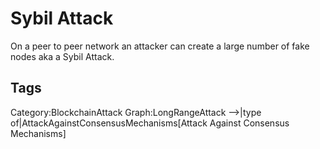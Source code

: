 # Sybil Attack

On a peer to peer network an attacker can create a large number of fake nodes aka a Sybil Attack.

## Tags

Category:BlockchainAttack
Graph:LongRangeAttack -->|type of|AttackAgainstConsensusMechanisms[Attack Against Consensus Mechanisms]
